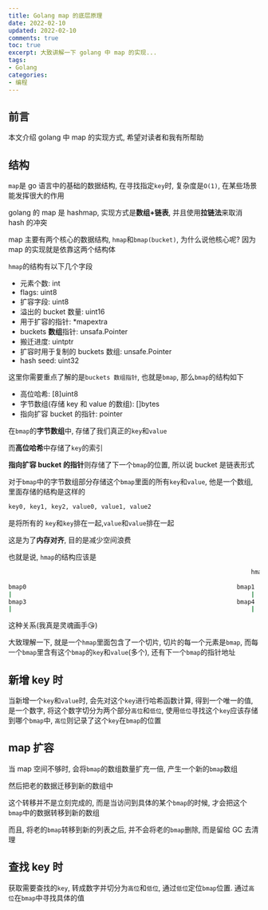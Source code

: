 ```yaml
---
title: Golang map 的底层原理
date: 2022-02-10            
updated: 2022-02-10         
comments: true              
toc: true                   
excerpt: 大致讲解一下 golang 中 map 的实现...
tags:                       
- Golang
categories:                 
- 编程
---
```


## 前言

本文介绍 golang 中 map 的实现方式, 希望对读者和我有所帮助

## 结构

`map`是 go 语言中的基础的数据结构, 在寻找指定`key`时, 复杂度是`O(1)`, 在某些场景能发挥很大的作用

golang 的 map 是 hashmap, 实现方式是**数组+链表**, 并且使用**拉链法**来取消 hash 的冲突

map 主要有两个核心的数据结构, `hmap`和`bmap(bucket)`, 为什么说他核心呢? 因为 map 的实现就是依靠这两个结构体



`hmap`的结构有以下几个字段

- 元素个数: int
- flags: uint8
- 扩容字段: uint8
- 溢出的 bucket 数量: uint16
- 用于扩容的指针: *mapextra
- buckets **数组**指针: unsafa.Pointer
- 搬迁进度: uintptr
- 扩容时用于复制的 buckets 数组: unsafe.Pointer
- hash seed: uint32

这里你需要重点了解的是`buckets 数组指针`,  也就是`bmap`, 那么`bmap`的结构如下

- 高位哈希: [8]uint8
- 字节数组(存储 key 和 value 的数组): []bytes
- 指向扩容 bucket 的指针: pointer

在`bmap`的**字节数组**中, 存储了我们真正的`key`和`value`

而**高位哈希**中存储了`key`的索引

**指向扩容 bucket 的指针**则存储了下一个`bmap`的位置, 所以说 bucket 是链表形式

对于`bmap`中的字节数组部分存储这个`bmap`里面的所有`key`和`value`, 他是一个数组, 里面存储的结构是这样的

``` bash
key0, key1, key2, value0, value1, value2
```

是将所有的 `key`和`key`排在一起,`value`和`value`排在一起

这是为了**内存对齐**, 目的是减少空间浪费

也就是说, `hmap`的结构应该是

``` bash
																	hmap
																	
bmap0															bmap1																bmap2
|																	|																		|
bmap3															bmap4																bmap5
|																	|																		|
```

这种关系(我真是灵魂画手:kissing_heart:)

大致理解一下, 就是一个`hmap`里面包含了一个切片, 切片的每一个元素是`bmap`, 而每一个`bmap`里含有这个`bmap`的`key`和`value`(多个), 还有下一个`bmap`的指针地址

## 新增 key 时

当新增一个`key`和`value`时, 会先对这个`key`进行哈希函数计算, 得到一个唯一的值, 是一个数字, 将这个数字切分为两个部分`高位`和`低位`, 使用`低位`寻找这个`key`应该存储到哪个`bmap`中, `高位`则记录了这个`key`在`bmap`的位置

## map 扩容

当 map 空间不够时, 会将`bmap`的数组数量扩充一倍, 产生一个新的`bmap`数组

然后把老的数据迁移到新的数组中

这个转移并不是立刻完成的, 而是当访问到具体的某个`bmap`的时候, 才会把这个`bmap`中的数据转移到新的数组

而且, 将老的`bmap`转移到新的列表之后, 并不会将老的`bmap`删除, 而是留给 GC 去清理

## 查找 key 时

获取需要查找的`key`, 转成数字并切分为`高位`和`低位`, 通过`低位`定位`bmap`位置. 通过`高位`在`bmap`中寻找具体的值





















































